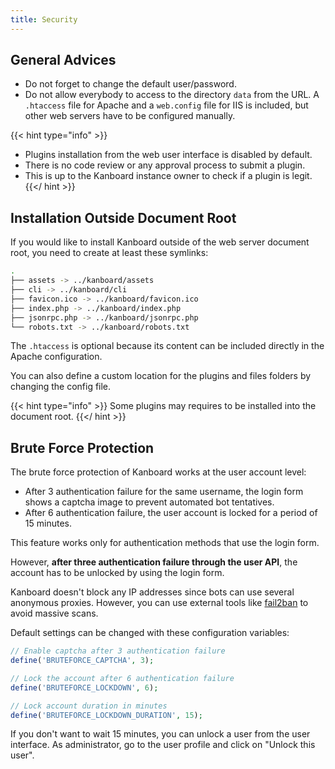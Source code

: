 ```yaml
---
title: Security
---
```


General Advices
---------------

- Do not forget to change the default user/password.
- Do not allow everybody to access to the directory `data` from the URL. A `.htaccess` file for Apache and a `web.config` file for IIS is included, but other web servers have to be configured manually.

{{< hint type="info" >}}
- Plugins installation from the web user interface is disabled by default.
- There is no code review or any approval process to submit a plugin.
- This is up to the Kanboard instance owner to check if a plugin is legit.
{{</ hint >}}

Installation Outside Document Root
----------------------------------

If you would like to install Kanboard outside of the web server document
root, you need to create at least these symlinks:

```bash
.
├── assets -> ../kanboard/assets
├── cli -> ../kanboard/cli
├── favicon.ico -> ../kanboard/favicon.ico
├── index.php -> ../kanboard/index.php
├── jsonrpc.php -> ../kanboard/jsonrpc.php
└── robots.txt -> ../kanboard/robots.txt
```

The `.htaccess` is optional because its content can be included directly
in the Apache configuration.

You can also define a custom location for the plugins and files folders
by changing the config file.

{{< hint type="info" >}}
Some plugins may requires to be installed into the document root.
{{</ hint >}}

Brute Force Protection
----------------------

The brute force protection of Kanboard works at the user account level:

- After 3 authentication failure for the same username, the login form
    shows a captcha image to prevent automated bot tentatives.
- After 6 authentication failure, the user account is locked for a
    period of 15 minutes.

This feature works only for authentication methods that use the login
form.

However, **after three authentication failure through the user API**,
the account has to be unlocked by using the login form.

Kanboard doesn't block any IP addresses since bots can use several
anonymous proxies. However, you can use external tools like
[fail2ban](http://www.fail2ban.org) to avoid massive scans.

Default settings can be changed with these configuration variables:

```php
// Enable captcha after 3 authentication failure
define('BRUTEFORCE_CAPTCHA', 3);

// Lock the account after 6 authentication failure
define('BRUTEFORCE_LOCKDOWN', 6);

// Lock account duration in minutes
define('BRUTEFORCE_LOCKDOWN_DURATION', 15);
```

If you don't want to wait 15 minutes, you can unlock a user from the
user interface. As administrator, go to the user profile and click on
"Unlock this user".
